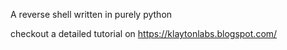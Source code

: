 A reverse shell written in purely python

checkout a detailed tutorial on https://klaytonlabs.blogspot.com/
